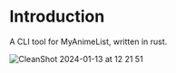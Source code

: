 # Introduction

A CLI tool for MyAnimeList, written in rust.

![CleanShot 2024-01-13 at 12 21 51](https://github.com/rkaahean/mal-cli/assets/16059999/3153e17a-07dd-487d-b6b7-0885230f896b)


